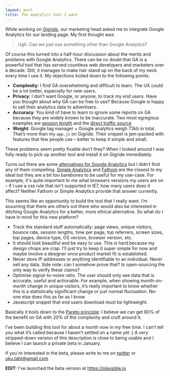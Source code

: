 ```yaml
---
layout: post
title: The analytics tool I want
---
```


While working on [Gigride](http://gigride.live), our marketing head asked me to integrate Google Analytics for our landing page. My first thought was:

> Ugh. Can we just use something other than Google Analytics?

Of course this turned into a half-hour discussion about the merits and problems with Google Analytics. There can be no doubt that GA is a powerful tool that has served countless web developers and marketers over a decade. Still, it manages to make hair stand up on the back of my neck every time I use it. My objections boiled down to the following points:

* **Complexity**: I find GA overwhelming and difficult to learn. The UX could be a lot better, especially for new users.
* **Privacy**: I don’t want Google, or anyone, to track my end users. Have you thought about why GA can be free to use? Because Google is happy to sell their analytics data to advertisers.
* **Accuracy**: You kind of have to learn to ignore some reports on GA because they are widely known to be inaccurate. Two most egregious examples are [session length](https://help.analyticsedge.com/article/misunderstood-metrics-time-on-page-session-duration/) and the [direct traffic source](https://neilpatel.com/blog/what-is-dark-traffic/)
* **Weight**: Google tag manager + Google analytics weigh 73kb in total. That’s more than my `app.js` on Gigride. Their snippet is jam-packed with features that few people use – better to keep it simple and small.

These problems seem pretty fixable don’t they? When I looked around I was fully ready to pick up another tool and install it on Gigride immediately.

Turns out there are some [alternatives for Google Analytics](https://nomoregoogle.com/) but I didn’t find any of them compelling. [Simple Analytics](https://simpleanalytics.io/) and [Fathom](https://usefathom.com/) are the closest to my ideal but they are a bit too barebones to be useful for my use-case. For example, it's quite important to me what browsers versions my users are on – if I use a css rule that isn't supported in IE7, how many users does it affect? Neither Fathom or Simple Analytics provide that answer currently.

This seems like an opportunity to build the tool that I really want. I’m assuming that there are others out there who would also be interested in ditching Google Analytics for a better, more ethical alternative. So what do I have in mind for this new platform?

* Track the standard stuff automatically: page views, unique visitors, bounce rate, session lengths, time per page, top referrers, screen sizes, top pages, device type, OS version, browser version, etc.
* It should look beautiful and be easy to use. This is hard because my design chops are crap. I’ll just try to keep it super simple for now and maybe involve a designer once product market fit is established.
* Never store IP addresses or anything identifiable to an individual. Never sell any data. Side note: can I somehow prove that? Is open-sourcing the only way to verify these claims?
* Optimise signal-to-noise ratio. The user should only see data that is accurate, useful and actionable. For example, when showing month-on-month change in unique visitors, it’s really important to know whether this is a statistically significant change or just normal fluctuation. No-one else does this as far as I know.
* Javascript snippet that end users download must be lightweight.

Basically it boils down to the [Pareto principle](https://en.wikipedia.org/wiki/Pareto_principle): I believe we can get 80% of the benefit on GA with 20% of the complexity and cruft around it.

I’ve been building this tool for about a month now in my free time. I can’t tell you what it’s called because I haven’t settled on a name yet :) A very stripped-down version of this description is close to being usable and I believe I can launch a private beta in January.

If you're interested in the beta, please write to me on [twitter](https://twitter.com/ukutaht) or uku.taht@gmail.com

**EDIT:** I've launched the beta version at https://plausible.io
